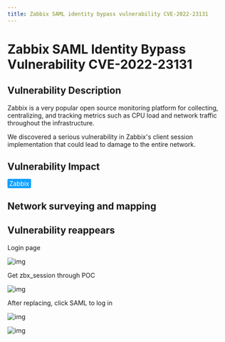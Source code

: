 ```yaml
---
title: Zabbix SAML identity bypass vulnerability CVE-2022-23131
---
```


# Zabbix SAML Identity Bypass Vulnerability CVE-2022-23131

## Vulnerability Description

Zabbix is ​​a very popular open source monitoring platform for collecting, centralizing, and tracking metrics such as CPU load and network traffic throughout the infrastructure. 

We discovered a serious vulnerability in Zabbix's client session implementation that could lead to damage to the entire network. 

## Vulnerability Impact

<span style="background-color:rgb(18, 160, 255); padding: 2px 4px; border-radius: 3px; color: white;">Zabbix</span>

## Network surveying and mapping



## Vulnerability reappears

Login page

![img](https://raw.githubusercontent.com/PeiQi0/PeiQi-WIKI-Book/refs/heads/main/docs/.vuepress/../.vuepress/public/img/1645183733267-0a1a6eba-8945-4181-8a14-51b31e7b333f.png)

Get zbx_session through POC

![img](https://raw.githubusercontent.com/PeiQi0/PeiQi-WIKI-Book/refs/heads/main/docs/.vuepress/../.vuepress/public/img/1645187910471-c9f2bc39-b9e9-4531-8924-162b33f0dfc8.png)

After replacing, click SAML to log in

![img](https://raw.githubusercontent.com/PeiQi0/PeiQi-WIKI-Book/refs/heads/main/docs/.vuepress/../.vuepress/public/img/1645187959733-a887a4a8-da23-47d2-ab94-f1e996c2b97e.png)

![img](https://raw.githubusercontent.com/PeiQi0/PeiQi-WIKI-Book/refs/heads/main/docs/.vuepress/../.vuepress/public/img/1645188024464-253028aa-4722-4e88-a9b4-984696671ced.png)